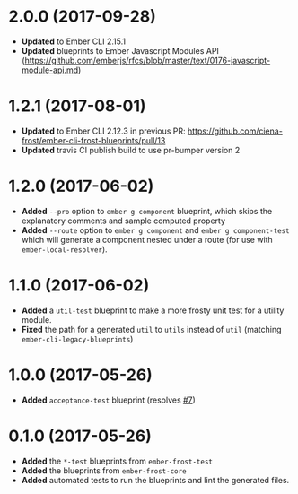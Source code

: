 # 2.0.0 (2017-09-28)
* **Updated** to Ember CLI 2.15.1
* **Updated** blueprints to Ember Javascript Modules API (https://github.com/emberjs/rfcs/blob/master/text/0176-javascript-module-api.md)

# 1.2.1 (2017-08-01)
* **Updated** to Ember CLI 2.12.3 in previous PR: https://github.com/ciena-frost/ember-cli-frost-blueprints/pull/13
* **Updated** travis CI publish build to use pr-bumper version 2


# 1.2.0 (2017-06-02)
 * **Added** `--pro` option to `ember g component` blueprint, which skips the explanatory comments and sample computed property
 * **Added** `--route` option to `ember g component` and `ember g component-test` which will generate a component nested under a route (for use with `ember-local-resolver`). 


# 1.1.0 (2017-06-02)

* **Added** a `util-test` blueprint to make a more frosty unit test for a utility module.
* **Fixed** the path for a generated `util` to `utils` instead of `util` (matching `ember-cli-legacy-blueprints`) 

# 1.0.0 (2017-05-26)

* **Added** `acceptance-test` blueprint (resolves [#7](https://github.com/ciena-frost/ember-cli-frost-blueprints/issues/7))


# 0.1.0 (2017-05-26)
* **Added** the `*-test` blueprints from `ember-frost-test`
* **Added** the blueprints from `ember-frost-core`
* **Added** automated tests to run the blueprints and lint the generated files. 

